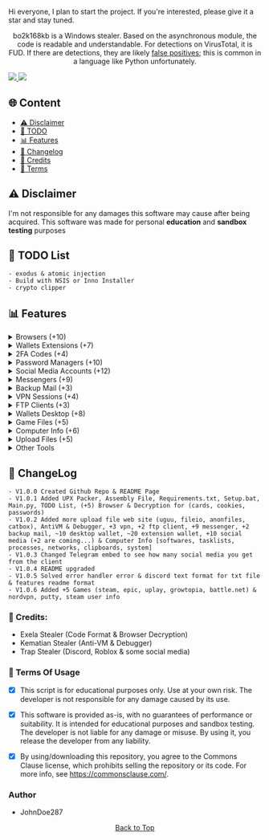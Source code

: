 Hi everyone, I plan to start the project. If you're interested, please give it a star and stay tuned.

<p align="center">
  bo2k168kb is a Windows stealer. Based on the asynchronous module, the code is readable and understandable. For detections on VirusTotal, it is FUD. If there are detections, they are likely <a href="https://en.wikipedia.org/wiki/False_positives_and_false_negatives">false positives</a>; this is common in a language like Python unfortunately.
</p>

<a href="https://t.me/bo2k168kb/">
<img src="https://img.shields.io/badge/telegram-2CA5E0?style=for-the-badge&logo=telegram&logoColor=white">
</a>
<a href="https://discord.com/users/1221728197390106657">
<img src="https://img.shields.io/badge/discord-5865F2?style=for-the-badge&logo=discord&logoColor=white">
</a>

## <a id="content"></a>🌐 Content
- [⚠️ Disclaimer](#disclaimer)
- [📝 TODO](#todolist)
- [📊 Features](#features)
- [💭 Changelog](#changelog)
- [👤 Credits](#credits)
- [💼 Terms](#terms)

## <a id="disclaimer"></a>⚠️ Disclaimer
I'm not responsible for any damages this software may cause after being acquired. 
This software was made for personal **education** and **sandbox testing** purposes

## <a id="todolist"></a>📝 TODO List

```
- exodus & atomic injection
- Build with NSIS or Inno Installer
- crypto clipper
```


## <a id="features"></a>📊 Features


<details>
    <summary>Browsers (+10)</summary>
    <p>Chromium</p>
    <p>Edge</p>
    <p>Brave</p>
    <p>Chrome</p>
    <p>Epic Privacy</p>
    <p>Iridium</p>
    <p>Opera (GX)</p>
    <p>Opera</p>
    <p>Yandex</p>
    <p>Vivaldi</p>
    <p>Passwords</p>
    <p>Credit Cards</p>
    <p>Cookies</p>
    <p>Autofills</p>
</details>

<details>
    <summary>Wallets Extensions (+7)</summary>
    <p>MetaMask (3)</p>
    <p>Ronin Wallet (2)</p>
    <p>Exodus</p>
    <p>Trust Wallet</p>
    <p>Binance</p>
    <p>CoinBase</p>
    <p>TON</p>
</details>

<details>
    <summary>2FA Codes (+4)</summary>
    <p>GAuthAuthenticator</p>
    <p>EOSAuthenticator</p>
    <p>Authy</p>
    <p>Authenticator</p>
</details>

<details>
    <summary>Password Managers (+10)</summary>
    <p>1Password</p>
    <p>NordPass</p>
    <p>DashLane</p>
    <p>Bitwarden</p>
    <p>RoboForm</p>
    <p>Keeper</p>
    <p>MultiPassword</p>
    <p>KeePassXC</p>
    <p>LastPass</p>
    <p>Trezor</p>
</details>

<details>
    <summary>Social Media Accounts (+12)</summary>
    <p>Roblox Account</p>
    <p>Twitch Account</p>
    <p>Twitter Account</p>
    <p>TikTok Account</p>
    <p>Spotify Account</p>
    <p>Instagram Account</p>
    <p>Guilded Account</p>
    <p>Patreon Account</p>
    <p>Riot User</p>
    <p>Steal User</p>
</details>

<details>
    <summary>Messengers (+9)</summary>
    <p>Discord Messenger</p>
    <p>Telegram Messenger</p>
    <p>Tox Messenger</p>
    <p>Element Messenger</p>
    <p>Skype Messenger</p>
    <p>Signal Messenger</p>
    <p>WhatsApp Messenger</p>
    <p>Pidgin Messenger</p>
    <p>Viber Messenger</p>
</details>

<details>
    <summary>Backup Mail (+3)</summary>
    <p>Mailbird</p>
    <p>Thunderbird</p>
    <p>Outlook Mails</p>
</details>

<details>
    <summary>VPN Sessions (+4)</summary>
    <p>Open VPN</p>
    <p>Surfshark VPN</p>
    <p>Nord VPN</p>
    <p>Proton VPN</p>
</details>

<details>
    <summary>FTP Clients (+3)</summary>
    <p>FileZilla</p>
    <p>WinSCP</p>
    <p>Putty</p>
</details>

<details>
    <summary>Wallets Desktop (+8)</summary>
    <p>Exodus</p>
    <p>Atomic</p>
    <p>Bitcoin</p>
    <p>Bytecoin</p>
    <p>Coinomi</p>
    <p>Dash</p>
    <p>WalletWasabi</p>
    <p>Electrum</p>
</details>

<details>
    <summary>Game Files (+5)</summary>
    <p>Steam</p>
    <p>BattleNet</p>
    <p>Growtopia</p>
    <p>Ubisoft</p>
    <p>Epic Games</p>
</details>

<details>
    <summary>Computer Info (+6)</summary>
    <p>System Info</p>
    <p>Processes Info</p>
    <p>TaskLists Info</p>
    <p>Installed Softwares</p>
    <p>Networks Info</p>
    <p>Clipboards Info</p>
</details>

<details>
    <summary>Upload Files (+5)</summary>
    <p>GoFile</p>
    <p>FileIo</p>
    <p>Catbox</p>
    <p>Uguu</p>
    <p>Anonfiles</p>
</details>

<details>
    <summary>Other Tools</summary>
    <p>Send to Telegram</p>
    <p>UPX Packer</p>
    <p>Assembly File Editor</p>
</details>

## <a id="changelog"></a>💭 ChangeLog

```
- V1.0.0 Created Github Repo & README Page
- V1.0.1 Added UPX Packer, Assembly File, Requirements.txt, Setup.bat, Main.py, TODO List, (+5) Browser & Decryption for (cards, cookies, passwords)
- V1.0.2 Added more upload file web site (uguu, fileio, anonfiles, catbox), AntiVM & Debugger, +3 vpn, +2 ftp client, +9 messenger, +2 backup mail, ~10 desktop wallet, ~20 extension wallet, +10 social media (+2 are coming...) & Computer Info [softwares, tasklists, processes, networks, clipboards, system]
- V1.0.3 Changed Telegram embed to see how many social media you get from the client
- V1.0.4 README upgraded
- V1.0.5 Solved error handler error & discord text format for txt file & features readme format
- V1.0.6 Added +5 Games (steam, epic, uplay, growtopia, battle.net) & nordvpn, putty, steam user info
```

### <a id="forkedfrom"></a>👤 Credits:
- Exela Stealer (Code Format & Browser Decryption)
- Kematian Stealer (Anti-VM & Debugger)
- Trap Stealer (Discord, Roblox & some social media)

### <a id="terms"></a>💼 Terms Of Usage
- [x] This script is for educational purposes only. Use at your own risk. The developer is not responsible for any damage caused by its use.

- [x] This software is provided as-is, with no guarantees of performance or suitability. It is intended for educational purposes and sandbox testing. The developer is not liable for any damage or misuse. By using it, you release the developer from any liability.

- [x] By using/downloading this repository, you agree to the Commons Clause license, which prohibits selling the repository or its code. For more info, see https://commonsclause.com/.

### Author
- JohnDoe287

<p align="center">
  <a href=#top>Back to Top</a>
</p>
